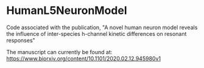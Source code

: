 # HumanL5NeuronModel
Code associated with the publication, "A novel human neuron model reveals the influence of inter-species h-channel kinetic differences on resonant responses"

The manuscript can currently be found at: https://www.biorxiv.org/content/10.1101/2020.02.12.945980v1
